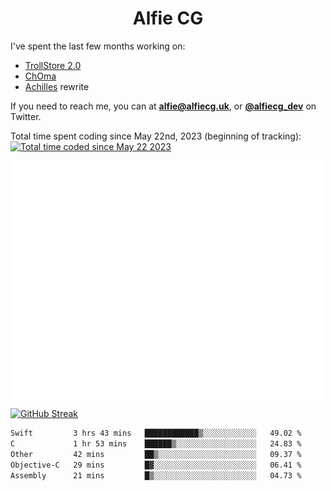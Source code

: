 <h1 align="center">Alfie CG</h1>

I've spent the last few months working on:
* [TrollStore 2.0](https://github.com/opa334/TrollStore)
* [ChOma](https://github.com/opa334/ChOma)
* [Achilles](https://github.com/alfiecg24/Achilles) rewrite

If you need to reach me, you can at **alfie@alfiecg.uk**, or **[@alfiecg_dev](https://twitter.com/alfiecg_dev)** on Twitter.

Total time spent coding since May 22nd, 2023 (beginning of tracking): <a href="https://wakatime.com/@61592169-b9cf-4af8-b6fa-8ac7d4369b01"><img src="https://wakatime.com/badge/user/61592169-b9cf-4af8-b6fa-8ac7d4369b01.svg" alt="Total time coded since May 22 2023" /></a>


<img align="center" src="/github-metrics.svg" alt="Metrics" width="500">

[![GitHub Streak](https://streak-stats.demolab.com/?user=alfiecg24)](https://git.io/streak-stats)

<!--START_SECTION:waka-->

```txt
Swift         3 hrs 43 mins   ████████████▒░░░░░░░░░░░░   49.02 %
C             1 hr 53 mins    ██████▒░░░░░░░░░░░░░░░░░░   24.83 %
Other         42 mins         ██▒░░░░░░░░░░░░░░░░░░░░░░   09.37 %
Objective-C   29 mins         █▓░░░░░░░░░░░░░░░░░░░░░░░   06.41 %
Assembly      21 mins         █▒░░░░░░░░░░░░░░░░░░░░░░░   04.73 %
```

<!--END_SECTION:waka-->
